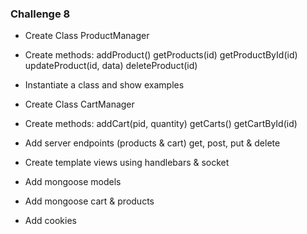 ### Challenge 8

- Create Class ProductManager

- Create methods:
addProduct()
getProducts(id)
getProductById(id)
updateProduct(id, data)
deleteProduct(id)

- Instantiate a class and show examples

- Create Class CartManager

- Create methods:
addCart(pid, quantity)
getCarts()
getCartById(id)

- Add server endpoints (products & cart)
get, post, put & delete

- Create template views using handlebars & socket

- Add mongoose models
- Add mongoose cart & products
- Add cookies